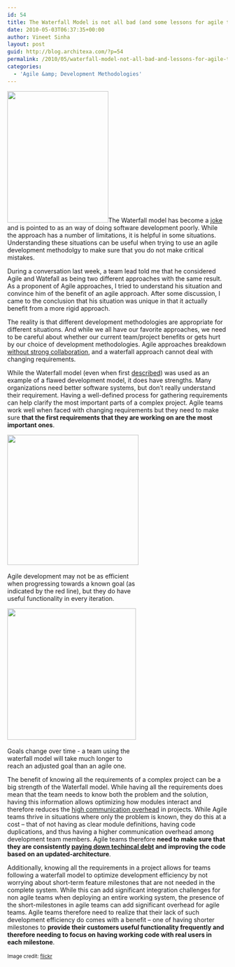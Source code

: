 ```yaml
---
id: 54
title: The Waterfall Model is not all bad (and some lessons for agile teams)
date: 2010-05-03T06:37:35+00:00
author: Vineet Sinha
layout: post
guid: http://blog.architexa.com/?p=54
permalink: /2010/05/waterfall-model-not-all-bad-and-lessons-for-agile-teams/
categories:
  - 'Agile &amp; Development Methodologies'
---
```

<!--S-ButtonZ 1.1.5 Start-->

<div style="float: left; width: 42px; padding-right: 10px; margin: 0 -52px 0 0; position: relative; left: -62px; top: 8px">
</div>

<!--S-ButtonZ 1.1.5 End-->

[<img class="alignright size-medium wp-image-57" title="real_waterfall" src="/assets/uploads/2010/04/real_waterfall-231x300.jpg" alt="" width="231" height="300" srcset="/assets/uploads/2010/04/real_waterfall-231x300.jpg 231w, /assets/uploads/2010/04/real_waterfall.jpg 385w" sizes="(max-width: 231px) 100vw, 231px" />](/assets/uploads/2010/04/real_waterfall.jpg)The Waterfall model has become a [joke](http://www.waterfall2006.com/) and is pointed to as an way of doing software development poorly. While the approach has a number of limitations, it is helpful in some situations. Understanding these situations can be useful when trying to use an agile development methodolgy to make sure that you do not make critical mistakes.

During a conversation last week, a team lead told me that he considered Agile and Watefall as being two different approaches with the same result. As a proponent of Agile approaches, I tried to understand his situation and convince him of the benefit of an agile approach. After some discussion, I came to the conclusion that his situation was unique in that it actually benefit from a more rigid approach.

<!--more-->

The reality is that different development methodologies are appropriate for different situations. And while we all have our favorite approaches, we need to be careful about whether our current team/project benefits or gets hurt by our choice of development methodologies. Agile approaches breakdown [without strong collaboration](http://blog.architexa.com/2010/04/developer-responsibility-in-agile-teams/), and a waterfall approach cannot deal with changing requirements.

While the Waterfall model (even when first [described](http://en.wikipedia.org/wiki/Waterfall_model#cite_ref-0)) was used as an example of a flawed development model, it does have strengths. Many organizations need better software systems, but don&#8217;t really understand their requirement. Having a well-defined process for gathering requirements can help clarify the most important parts of a complex project. Agile teams work well when faced with changing requirements but they need to make sure **that the first requirements that they are working on are the most important ones**.

<div id="attachment_55" style="width: 310px" class="wp-caption alignright">
  <a href="/assets/uploads/2010/04/waterfall1.png"><img class="size-medium wp-image-55" title="waterfall1" src="/assets/uploads/2010/04/waterfall1-300x297.png" alt="" width="300" height="297" srcset="/assets/uploads/2010/04/waterfall1-300x297.png 300w, /assets/uploads/2010/04/waterfall1-150x150.png 150w, /assets/uploads/2010/04/waterfall1.png 363w" sizes="(max-width: 300px) 100vw, 300px" /></a>
  
  <p class="wp-caption-text">
    Agile development may not be as efficient when progressing towards a known goal (as indicated by the red line), but they do have useful functionality in every iteration.
  </p>
</div>

<div id="attachment_56" style="width: 304px" class="wp-caption alignright">
  <a href="/assets/uploads/2010/04/waterfall2.png"><img class="size-medium wp-image-56 " title="waterfall2" src="/assets/uploads/2010/04/waterfall2-294x300.png" alt="" width="294" height="300" srcset="/assets/uploads/2010/04/waterfall2-294x300.png 294w, /assets/uploads/2010/04/waterfall2.png 363w" sizes="(max-width: 294px) 100vw, 294px" /></a>
  
  <p class="wp-caption-text">
    Goals change over time - a team using the waterfall model will take much longer to reach an adjusted goal than an agile one.
  </p>
</div>

The benefit of knowing all the requirements of a complex project can be a big strength of the Waterfall model. While having all the requirements does mean that the team needs to know both the problem and the solution, having this information allows optimizing how modules interact and therefore reduces the [high communication overhead](http://en.wikipedia.org/wiki/The_Mythical_Man-Month) in projects. While Agile teams thrive in situations where only the problem is known, they do this at a cost &#8211; that of not having as clear module definitions, having code duplications, and thus having a higher communication overhead among development team members. Agile teams therefore **need to make sure that they are consistently [paying down techincal debt](http://www.codinghorror.com/blog/2009/02/paying-down-your-technical-debt.html) and improving the code based on an updated-architecture**.

Additionally, knowing all the requirements in a project allows for teams following a waterfall model to optimize development efficiency by not worrying about short-term feature milestones that are not needed in the complete system. While this can add significant integration challenges for non agile teams when deploying an entire working system, the presence of the short-milestones in agile teams can add significant overhead for agile teams. Agile teams therefore need to realize that their lack of such development efficiency do comes with a benefit &#8211; one of having shorter milestones to **provide their customers useful functionality frequently and therefore needing to focus on having working code with real users in each milestone**.

<small>Image credit: <a href="http://www.flickr.com/photos/hamed/462658709/" target="_blank">flickr</a></small>

<div style="clear:both;">
  &nbsp;
</div>